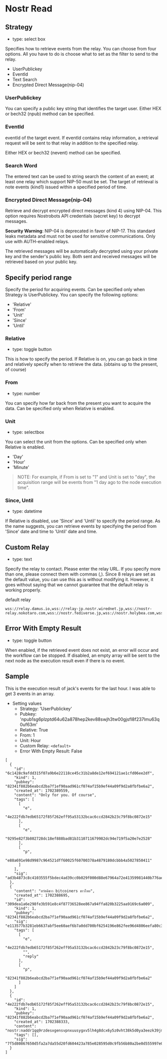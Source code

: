 # Nostr Read

## Strategy

- type: select box

Specifies how to retrieve events from the relay. You can choose from four options.
All you have to do is choose what to set as the filter to send to the relay.

- UserPublickey
- EventId
- Text Search
- Encrypted Direct Message(nip-04)


### UserPublickey

You can specify a public key string that identifies the target user. Either HEX or bech32 (npub) method can be specified.

### EventId

eventId of the target event. If eventId contains relay information, a retrieval request will be sent to that relay in addition to the specified relay.

Either HEX or bech32 (nevent) method can be specified.

### Search Word

The entered text can be used to string search the content of an event; at least one relay which support NIP-50 must be set.
The target of retrieval is note events (kind1) issued within a specified period of time.

### Encrypted Direct Message(nip-04)

Retrieve and decrypt encrypted direct messages (kind 4) using NIP-04. This option requires Nostrobots API credentials (secret key) to decrypt messages.

**Security Warning**: NIP-04 is deprecated in favor of NIP-17. This standard leaks metadata and must not be used for sensitive communications. Only use with AUTH-enabled relays.

The retrieved messages will be automatically decrypted using your private key and the sender's public key. Both sent and received messages will be retrieved based on your public key.

## Specify period range

Specify the period for acquiring events. Can be specified only when Strategy is UserPublickey.
You can specify the following options:

- 'Relative'
- 'From'
- 'Unit'
- 'Since'
- 'Until'


### Relative

- type: toggle button

This is how to specify the period. If Relative is on, you can go back in time and relatively specify when to retrieve the data. (obtains up to the present, of course)

### From

- type: number

You can specify how far back from the present you want to acquire the data. Can be specified only when Relative is enabled.

### Unit

- type: selectbox

You can select the unit from the options. Can be specified only when Relative is enabled.

- 'Day'
- 'Hour'
- 'Minute'

> NOTE:
> For example, if From is set to "1" and Unit is set to "day", the acquisition range will be events from "1 day ago to the node execution time".


### Since, Until

- type: datetime

If Relative is disabled, use 'Since' and 'Until' to specify the period range.
As the name suggests, you can retrieve events by specifying the period from 'Since' date and time to 'Until' date and time.


## Custom Relay

- type: text

Specify the relay to contact. Please enter the relay URL. If you specify more than one, please connect them with commas (,).
Since 8 relays are set as the default value, you can use this as is without modifying it. However, it goes without saying that we cannot guarantee that the default relay is working properly.

default relay

```
wss://relay.damus.io,wss://relay-jp.nostr.wirednet.jp,wss://nostr-relay.nokotaro.com,wss://nostr.fediverse.jp,wss://nostr.holybea.com,wss://nos.lol,wss://relay.snort.social,wss://nostr.mom
```

## Error With Empty Result

- type: toggle button

When enabled, if the retrieved event does not exist, an error will occur and the workflow can be stopped. If disabled, an empty array will be sent to the next node as the execution result even if there is no event.

## Sample

This is the execution result of jack's events for the last hour. I was able to get 3 events in an array.

- Setting values
    - Strategy: 'UserPublickey'
    - Pubkey: 'npub1sg6plzptd64u62a878hep2kev88swjh3tw00gjsfl8f237lmu63q0uf63m'
    - Relative: True
    - From: 1
    - Unit: Hour
    - Custom Relay: `<default>`
    - Error With Empty Result: False


```
[
  {
    "id": "6c1428c9afdd315f07a9b6e22118ce45c31b2a8de12ef694121ae1cfd06ee2df",
    "kind": 1,
    "pubkey": "82341f882b6eabcd2ba7f1ef90aad961cf074af15b9ef44a09f9d2a8fbfbe6a2",
    "created_at": 1702389559,
    "content": "Only for you. Of course",
    "tags": [
      [
        "e",
        "4e222fdb7edb65172f85f262eff95a53132bcac6ccd2842b23c79f8bc0872e15"
      ],
      [
        "e",
        "9295e82f3b802728dc18ef888bad81b3110711679982dc94e719f5a20e7e2528"
      ],
      [
        "p",
        "e88a691e98d9987c964521dff60025f60700378a4879180dcbbb4a5027850411"
      ]
    ],
    "sig": "ad3b4873c8c4103555f5bdec4ad39cc0b029f000d88e67964a72e41359981440b776aea6e3758257346ae8c5efde6efe8cda2490abdfc3d0b02f675f06c9bada"
  },
  {
    "content": "สวัสดีชาว bitcoiners ชาวไทย",
    "created_at": 1702388695,
    "id": "309dea1a6e298fe3b591e8c4f87736528ee867a94ffa820b3225aa9169c6a009",
    "kind": 1,
    "pubkey": "82341f882b6eabcd2ba7f1ef90aad961cf074af15b9ef44a09f9d2a8fbfbe6a2",
    "sig": "e113577b3281eb6637abf5ee60aef6b7a0dd700bf6254196e862fee96d4806eefa80c37292919f4e38dedbdc2f1d2a16d58c4d3c1a7d1dab40514868f48d3277",
    "tags": [
      [
        "e",
        "4e222fdb7edb65172f85f262eff95a53132bcac6ccd2842b23c79f8bc0872e15",
        "",
        "reply"
      ],
      [
        "p",
        "82341f882b6eabcd2ba7f1ef90aad961cf074af15b9ef44a09f9d2a8fbfbe6a2"
      ]
    ]
  },
  {
    "id": "4e222fdb7edb65172f85f262eff95a53132bcac6ccd2842b23c79f8bc0872e15",
    "kind": 1,
    "pubkey": "82341f882b6eabcd2ba7f1ef90aad961cf074af15b9ef44a09f9d2a8fbfbe6a2",
    "created_at": 1702388333,
    "content": "nostr:naddr1qq9rzdesxgensvpnxuusygxv5lh4g8dcx6y5z0vht38k5d0ya3eezk39jmrhqsfdj2rwwv33wcpsgqqqwens60xga9",
    "tags": [],
    "sig": "7f5d80867650d5fa2a7da55d20fd604423a785e028595d0c9fb56b80a2be0d555997e06e4f3a2d9930c183122fafa51bd8035e8eb9fe83d3cc47b13e040b29d8"
  }
]
```

